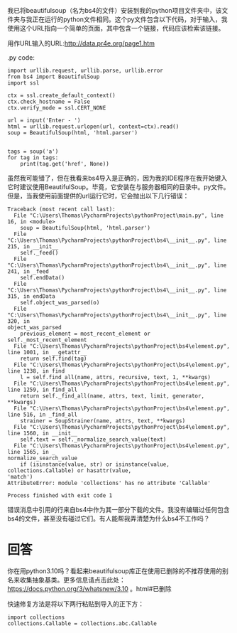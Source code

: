 我已将beautifulsoup（名为bs4的文件）安装到我的python项目文件夹中，该文件夹与我正在运行的python文件相同。这个py文件包含以下代码，对于输入，我使用这个URL指向一个简单的页面，其中包含一个链接，代码应该检索该链接。

用作URL输入的URL:http://data.pr4e.org/page1.htm

.py code:

```
import urllib.request, urllib.parse, urllib.error
from bs4 import BeautifulSoup
import ssl

ctx = ssl.create_default_context()
ctx.check_hostname = False
ctx.verify_mode = ssl.CERT_NONE

url = input('Enter - ')
html = urllib.request.urlopen(url, context=ctx).read()
soup = BeautifulSoup(html, 'html.parser')


tags = soup('a')
for tag in tags:
    print(tag.get('href', None))
```

虽然我可能错了，但在我看来bs4导入是正确的，因为我的IDE程序在我开始键入它时建议使用BeautifulSoup。毕竟，它安装在与服务器相同的目录中。py文件。但是，当我使用前面提供的url运行它时，它会抛出以下几行错误：

```
Traceback (most recent call last):
  File "C:\Users\Thomas\PycharmProjects\pythonProject\main.py", line 16, in <module>
    soup = BeautifulSoup(html, 'html.parser')
  File "C:\Users\Thomas\PycharmProjects\pythonProject\bs4\__init__.py", line 215, in __init__
    self._feed()
  File "C:\Users\Thomas\PycharmProjects\pythonProject\bs4\__init__.py", line 241, in _feed
    self.endData()
  File "C:\Users\Thomas\PycharmProjects\pythonProject\bs4\__init__.py", line 315, in endData
    self.object_was_parsed(o)
  File "C:\Users\Thomas\PycharmProjects\pythonProject\bs4\__init__.py", line 320, in 
object_was_parsed
    previous_element = most_recent_element or self._most_recent_element
  File "C:\Users\Thomas\PycharmProjects\pythonProject\bs4\element.py", line 1001, in __getattr__
    return self.find(tag)
  File "C:\Users\Thomas\PycharmProjects\pythonProject\bs4\element.py", line 1238, in find
    l = self.find_all(name, attrs, recursive, text, 1, **kwargs)
  File "C:\Users\Thomas\PycharmProjects\pythonProject\bs4\element.py", line 1259, in find_all
    return self._find_all(name, attrs, text, limit, generator, **kwargs)
  File "C:\Users\Thomas\PycharmProjects\pythonProject\bs4\element.py", line 516, in _find_all
    strainer = SoupStrainer(name, attrs, text, **kwargs)
  File "C:\Users\Thomas\PycharmProjects\pythonProject\bs4\element.py", line 1560, in __init__
    self.text = self._normalize_search_value(text)
  File "C:\Users\Thomas\PycharmProjects\pythonProject\bs4\element.py", line 1565, in _ 
normalize_search_value
    if (isinstance(value, str) or isinstance(value, collections.Callable) or hasattr(value, 
'match')
AttributeError: module 'collections' has no attribute 'Callable'

Process finished with exit code 1
```

错误消息中引用的行来自bs4中作为其一部分下载的文件。我没有编辑过任何包含bs4的文件，甚至没有碰过它们。有人能帮我弄清楚为什么bs4不工作吗？

# 回答
你在用python3.10吗？看起来beautifulsoup库正在使用已删除的不推荐使用的别名来收集抽象基类。更多信息请点击此处：https://docs.python.org/3/whatsnew/3.10 。html#已删除

快速修复方法是将以下两行粘贴到导入的正下方：

```
import collections
collections.Callable = collections.abc.Callable
```